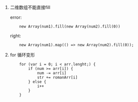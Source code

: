 1. 二维数组不能直接fill

    error: 
    ```
        new Array(num1).fill(new Array(num2).fill(0))
    ```
    right: 
    ```
        new Array(num1).map(() => new Array(num2).fill(0));
    ```

2. for 循环变形
    ```
        for (var i = 0; i < arr.lenght;) {
            if (num >= arr[i]) {
                num -= arr[i]
                str += romanArr[i]
            } else {
                i++
            }
        }
    ```
